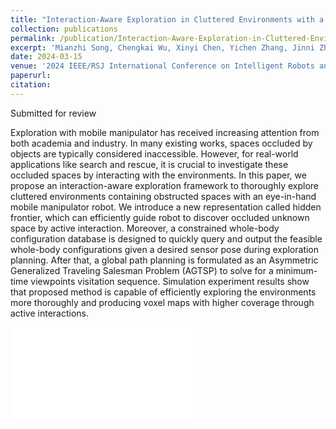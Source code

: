 ```yaml
---
title: "Interaction-Aware Exploration in Cluttered Environments with a Mobile Manipulator"
collection: publications
permalink: /publication/Interaction-Aware-Exploration-in-Cluttered-Environments-with-a-Mobile-Manipulator  	
excerpt: 'Mianzhi Song, Chengkai Wu, Xinyi Chen, Yichen Zhang, Jinni Zhou, Shaojie Shen, Jie Mei, Boyu Zhou'
date: 2024-03-15
venue: '2024 IEEE/RSJ International Conference on Intelligent Robots and Systems (IROS)'
paperurl: 
citation: 
---
```


Submitted for review

Exploration with mobile manipulator has received increasing attention from both academia and industry. In many existing works, spaces occluded by objects are typically considered inaccessible. However, for real-world applications like search and rescue, it is crucial to investigate these occluded spaces by interacting with the environments. In this paper, we propose an interaction-aware exploration framework to thoroughly explore cluttered environments containing obstructed spaces with an eye-in-hand mobile manipulator robot. We introduce a new representation called hidden frontier, which can efficiently guide robot to discover occluded unknown space by active interaction. Moreover, a constrained whole-body configuration database is designed to quickly query and output the feasible whole-body configurations given a desired sensor pose during exploration planning. After that, a global path planning is formulated as an Asymmetric Generalized Traveling Salesman Problem (AGTSP) to solve for a minimum-time viewpoints visitation sequence. Simulation experiment results show that proposed method is capable of efficiently exploring the environments more thoroughly and producing voxel maps with higher coverage through active interactions.

<iframe src="//player.bilibili.com/player.html?isOutside=true&aid=1352204541&bvid=BV1Qz421Z75Q&cid=1481575444&p=1" scrolling="no" border="0" frameborder="no" framespacing="0" allowfullscreen="true"></iframe>

<!-- [Download paper here](https://arxiv.org/pdf/2403.08365) -->

<!-- Recommended citation: X. Chen, Y. Zhang, B. Zhou, and S. Shen, ‘APACE: Agile and Perception-Aware Trajectory Generation for Quadrotor Flights’, arXiv preprint arXiv:2403. 08365, 2024. -->